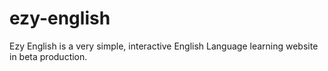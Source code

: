 # ezy-english
Ezy English is a very simple, interactive English Language learning website in beta production.  
